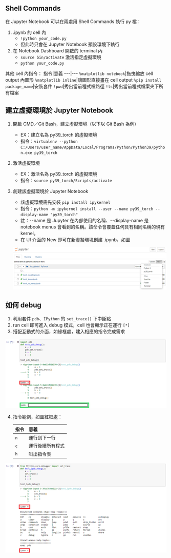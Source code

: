 ## Shell Commands
在 Jupyter Notebook 可以在兩處用 Shell Commands 執行 py 檔：
1. .ipynb 的 cell 內
    * `!python your_code.py`
    *  但此時只會在 Jupyter Notebook 預設環境下執行
3. 在 Notebook Dashboard 開啟的 terminal 內
    * `source bin/activate` 激活指定虛擬環境
    * `python your_code.py`
 
 其他 cell 內指令：
 指令|意義
 ---|---
 `%matplotlib notebook`|拖曳縮放 cell output 內圖形
 `%matplotlib inline`|讓圖形直接畫在 cell output
 `%pip install package_name`|安裝套件
 `!pwd`|秀出當前程式檔路徑
 `!ls`|秀出當前程式檔案夾下所有檔案

## 建立虛擬環境於 Jupyter Notebook
1. 開啟 CMD／Git Bash，建立虛擬環境（以下以 Git Bash 為例）
   * EX：建立名為 py39_torch 的虛擬環境
   * 指令：`virtualenv --python C:/Users/user_name/AppData/Local/Programs/Python/Python39/python.exe py39_torch`
2. 激活虛擬環境
   * EX：激活名為 py39_torch 的虛擬環境
   * 指令：`source py39_torch/Scripts/activate`
3. 創建該虛擬環境於 Jupyter Notebook
   * 該虛擬環境需先安裝 `pip install ipykernel`
   * 指令：`python -m ipykernel install --user --name py39_torch --display-name "py39_torch"`
   * 註：--name 是 Jupyter 在內部使用的名稱、--display-name 是 notebook menus 會看到的名稱。該命令會覆蓋任何具有相同名稱的現有 kernel。
   * 在 UI 介面的 New 即可在新虛擬環境創建 .ipynb，如圖
     
   ![](https://github.com/yuning-lin/EnvironmentSetup/blob/main/SetUpPic/JupyterNotebook_create_env_menu.PNG)

## 如何 debug
1. 利用套件 `pdb`、`IPython` 的 `set_trace()` 下中斷點
2. run cell 即可進入 debug 模式，cell 也會顯示正在運行 `[*]`
3. 搭配互動式的介面，如綠框處，建入相應的指令完成需求
  
  ![](https://github.com/yuning-lin/EnvironmentSetup/blob/main/SetUpPic/JupyterNotebook_debug_mode1.PNG)
   
4. 指令範例，如圖紅框處：
  
   指令|意義
   ---|---
   `n`|運行到下一行
   `c`|運行後續所有程式
   `h`|叫出指令表
   
  ![](https://github.com/yuning-lin/EnvironmentSetup/blob/main/SetUpPic/JupyterNotebook_debug_mode2.PNG)
    
